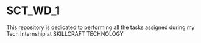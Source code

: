 # SCT_WD_1
This repository is dedicated to performing all the tasks assigned during my Tech Internship at SKILLCRAFT TECHNOLOGY
